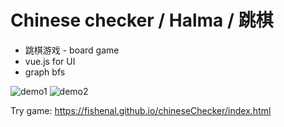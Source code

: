 # Chinese checker / Halma / 跳棋

- 跳棋游戏 - board game
- vue.js for UI
- graph bfs

![demo1](https://fishenal.github.io/chineseChecker/demo1.png)
![demo2](https://fishenal.github.io/chineseChecker/demo2.png)

Try game: https://fishenal.github.io/chineseChecker/index.html
